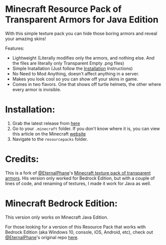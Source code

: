 # Minecraft Resource Pack of Transparent Armors for Java Edition

With this simple texture pack you can hide those boring armors and reveal your amazing skins!

Features: 

* Lightweight (Literally modifies only the armors, and nothing else. And the files are literally only Transparent Empty .png files)
* Simple Inatallation (Just follow the [Installation](#Installation) Instructions)
* No Need to Mod Anything, doesn't affect anything in a server.
* Makes you look cool so you can show off your skins in game.
* Comes in two flavors. One that shows off turtle helmets, the other where every armor is invisible.

# Installation:

1. Grab the latest release from [here](https://github.com/yashendra2797/transparent-armor-texture/releases/latest)
2. Go to your `.minecraft` folder. If you don't know where it is, you can view this article on the Minecraft [website](https://help.minecraft.net/hc/en-us/articles/360035131551-Where-are-Minecraft-files-stored-)
3. Navigate to the `resourcepacks` folder.

# Credits:

This is a fork of [@EternalPhane](https://github.com/EternalPhane)'s [Minecraft texture pack of transparent armors](https://github.com/EternalPhane/transparent-armor-texture). His version only worked for Bedrock Edition, but with a couple of lines of code, and renaming of textures, I made it work for Java as well.

# Minecraft Bedrock Edition:

This version only works on Minecraft Java Edition.

For those looking for a version of this Resource Pack that works with Bedrock Edition (aka Windows 10, console, iOS, Android, etc), check out [@EternalPhane](https://github.com/EternalPhane)'s original repo [here](https://github.com/EternalPhane/transparent-armor-texture).
